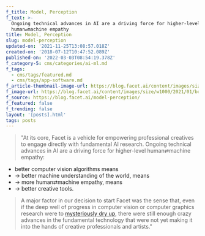 ```yaml
---
f_title: Model, Perception
f_text: >-
  Ongoing technical advances in AI are a driving force for higher-level
  human⇄machine empathy
title: Model, Perception
slug: model-perception
updated-on: '2021-11-25T13:08:57.018Z'
created-on: '2018-07-12T10:47:52.089Z'
published-on: '2022-03-03T08:54:19.378Z'
f_category-5: cms/categories/ai-ml.md
f_tags:
  - cms/tags/featured.md
  - cms/tags/app-software.md
f_article-thumbnail-image-url: https://blog.facet.ai/content/images/size/w1000/2021/01/bolets_V3.jpg
f_image-url: https://blog.facet.ai/content/images/size/w1000/2021/01/bolets_V3.jpg
f_source: https://blog.facet.ai/model-perception/
f_featured: false
f_trending: false
layout: '[posts].html'
tags: posts
---
```


> "At its core, Facet is a vehicle for empowering professional creatives to engage directly with fundamental AI research. Ongoing technical advances in AI are a driving force for higher-level human⇄machine empathy:

*   better computer vision algorithms means
*   → better machine understanding of the world, means
*   → more human⇄machine empathy, means
*   → better creative tools.

> A major factor in our decision to start Facet was the sense that, even if the deep well of progress in computer vision or computer graphics research were to [mysteriously dry up](https://blog.facet.ai/creative-tools-in-the-post-deep-fakes-world/), there were still enough crazy advances in the fundamental technology that were not yet making it into the hands of creative professionals and artists."
